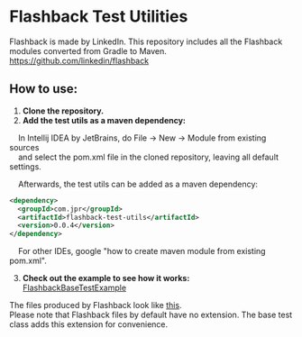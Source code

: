 # Flashback Test Utilities

Flashback is made by LinkedIn. This repository includes all the Flashback modules converted from Gradle to Maven. https://github.com/linkedin/flashback

## How to use:

1. **Clone the repository.**
2. **Add the test utils as a maven dependency:**

&nbsp;&nbsp;&nbsp;&nbsp;In Intellij IDEA by JetBrains, do File -> New -> Module from existing sources  
&nbsp;&nbsp;&nbsp;&nbsp;and select the pom.xml file in the cloned repository, leaving all default settings.
  
&nbsp;&nbsp;&nbsp;&nbsp;Afterwards, the test utils can be added as a maven dependency:
  ```xml
  <dependency>
    <groupId>com.jpr</groupId>
    <artifactId>flashback-test-utils</artifactId>
    <version>0.0.4</version>
  </dependency>
  ```
&nbsp;&nbsp;&nbsp;&nbsp;For other IDEs, google "how to create maven module from existing pom.xml".

3. **Check out the example to see how it works:** [FlashbackBaseTestExample](flashback-test-utils/src/test/java/com/jpr/flashbacktestutils/FlashbackBaseTestExample.java)

The files produced by Flashback look like [this](flashback-test-utils/flashback_scenes/SCENE_NAME.json).  
Please note that Flashback files by default have no extension. The base test class adds this extension for convenience.
